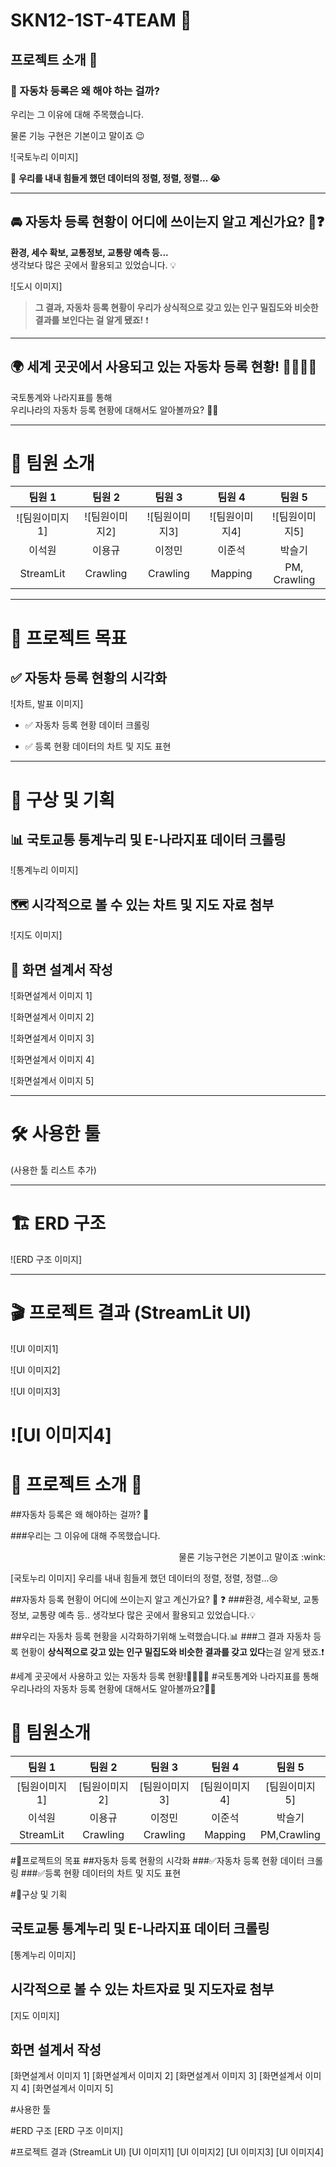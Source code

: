 # SKN12-1ST-4TEAM 🚀


## 프로젝트 소개 🚀


### 🚗 자동차 등록은 왜 해야 하는 걸까?

우리는 그 이유에 대해 주목했습니다.  

물론 기능 구현은 기본이고 말이죠 😉  


![국토누리 이미지]

📌 **우리를 내내 힘들게 했던 데이터의 정렬, 정렬, 정렬... 😭**  



---


## 🚘 자동차 등록 현황이 어디에 쓰이는지 알고 계신가요? 🤔❓


**환경, 세수 확보, 교통정보, 교통량 예측 등...**  
생각보다 많은 곳에서 활용되고 있었습니다. 💡  

![도시 이미지]

> **그 결과, 자동차 등록 현황이 우리가 상식적으로 갖고 있는 인구 밀집도와 비슷한 결과를 보인다는 걸 알게 됐죠!** ❗  



---


## 🌍 세계 곳곳에서 사용되고 있는 자동차 등록 현황! 🚗🚒🚌🚓


국토통계와 나라지표를 통해  
우리나라의 자동차 등록 현황에 대해서도 알아볼까요? 🏃‍♂️  



---


# 🎈 팀원 소개


| 팀원 1 | 팀원 2 | 팀원 3 | 팀원 4 | 팀원 5 |
|:------:|:------:|:------:|:------:|:------:|
| ![팀원이미지1] | ![팀원이미지2] | ![팀원이미지3] | ![팀원이미지4] | ![팀원이미지5] |
| 이석원 | 이용규 | 이정민 | 이준석 | 박슬기 |
| StreamLit | Crawling | Crawling | Mapping | PM, Crawling |  



---


# 🎯 프로젝트 목표


## ✅ 자동차 등록 현황의 시각화

![차트, 발표 이미지]

- ✅ 자동차 등록 현황 데이터 크롤링  

- ✅ 등록 현황 데이터의 차트 및 지도 표현  



---


# 📌 구상 및 기획


## 📊 국토교통 통계누리 및 E-나라지표 데이터 크롤링  

![통계누리 이미지]  



## 🗺️ 시각적으로 볼 수 있는 차트 및 지도 자료 첨부  

![지도 이미지]  



## 📝 화면 설계서 작성  

![화면설계서 이미지 1]  

![화면설계서 이미지 2]  

![화면설계서 이미지 3]  

![화면설계서 이미지 4]  

![화면설계서 이미지 5]  



---


# 🛠 사용한 툴


(사용한 툴 리스트 추가)  



---


# 🏗 ERD 구조  

![ERD 구조 이미지]  



---


# 🎬 프로젝트 결과 (StreamLit UI)  

![UI 이미지1]  

![UI 이미지2]  

![UI 이미지3]  

![UI 이미지4]  
=======
# :rocket: 프로젝트 소개 :rocket:

##자동차 등록은 왜 해야하는 걸까? :blue_car:

###우리는 그 이유에 대해 주목했습니다.

<div align="right">
물론 기능구현은 기본이고 말이죠 :wink:
<div align="left">

[국토누리 이미지]
우리를 내내 힘들게 했던 데이터의 정렬, 정렬, 정렬...:cry:

##자동차 등록 현황이 어디에 쓰이는지 알고 계신가요? :thinking: :question:
###환경, 세수확보, 교통정보, 교통량 예측 등.. 생각보다 많은 곳에서 활용되고 있었습니다.:bulb:

##우리는 자동차 등록 현황을 시각화하기위해 노력했습니다.:bar_chart:
###그 결과 자동차 등록 현황이 **상식적으로 갖고 있는 인구 밀집도와 비슷한 결과를 갖고 있다**는걸 알게 됐죠.:exclamation:

#세계 곳곳에서 사용하고 있는 자동차 등록 현황!:car::fire_engine::bus::police_car:
#국토통계와 나라지표를 통해 우리나라의 자동차 등록 현황에 대해서도 알아볼까요?:running_man:

# :balloon: 팀원소개
|팀원 1|팀원 2|팀원 3|팀원 4|팀원 5|
|:---:|:---:|:---:|:---:|:---:|
|[팀원이미지1]|[팀원이미지2]|[팀원이미지3]|[팀원이미지4]|[팀원이미지5]|
|이석원|이용규|이정민|이준석|박슬기|
|StreamLit|Crawling|Crawling|Mapping|PM,Crawling|

#:balloon:프로젝트의 목표
##자동차 등록 현황의 시각화
###:white_check_mark:자동차 등록 현황 데이터 크롤링
###:white_check_mark:등록 현황 데이터의 차트 및 지도 표현

#:balloon:구상 및 기획
## 국토교통 통계누리 및 E-나라지표 데이터 크롤링
[통계누리 이미지]
## 시각적으로 볼 수 있는 차트자료 및 지도자료 첨부
[지도 이미지]
## 화면 설계서 작성
[화면설계서 이미지 1]
[화면설계서 이미지 2]
[화면설계서 이미지 3]
[화면설계서 이미지 4]
[화면설계서 이미지 5]

#사용한 툴

#ERD 구조
[ERD 구조 이미지]

#프로젝트 결과 (StreamLit UI)
[UI 이미지1]
[UI 이미지2]
[UI 이미지3]
[UI 이미지4]
